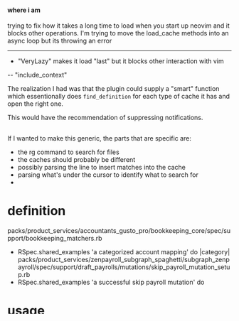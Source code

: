 #### where i am
trying to fix how it takes a long time to load when you start up neovim and it blocks other operations.
I'm trying to move the load_cache methods into an async loop but its throwing an error

---

- "VeryLazy" makes it load "last" but it blocks other interaction with vim

--
"include_context"

The realization I had was that the plugin could supply a "smart" function which essentionally
does `find_definition` for each type of cache it has and open the right one.

This would have the recommendation of suppressing notifications.

##
If I wanted to make this generic, the parts that are specific are:
- the rg command to search for files
- the caches should probably be different
- possibly parsing the line to insert matches into the cache
- parsing what's under the cursor to identify what to search for
-

# definition
packs/product_services/accountants_gusto_pro/bookkeeping_core/spec/support/bookkeeping_matchers.rb
- RSpec.shared_examples 'a categorized account mapping' do |category|
packs/product_services/zenpayroll_subgraph_spaghetti/subgraph_zenpayroll/spec/support/draft_payrolls/mutations/skip_payroll_mutation_setup.rb
- RSpec.shared_examples 'a successful skip payroll mutation' do


# usage
packs/product_services/accountants_gusto_pro/bookkeeping_core/spec/models/account_mapping/company_matching_program_spec.rb
- it_behaves_like 'a categorized account mapping', AccountMapping::Category::Other

packs/product_services/zenpayroll_subgraph_spaghetti/subgraph_zenpayroll/spec/graphql/draft_payrolls/mutations/skip_regular_payroll_spec.rb
- it_behaves_like 'a successful skip payroll mutation'


## TODO
- make it so you can selectively disable certain caches if you dont use them?
